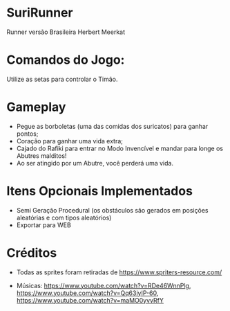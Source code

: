 # SuriRunner
Runner versão Brasileira Herbert Meerkat

# Comandos do Jogo:
  Utilize as setas para controlar o Timão.

# Gameplay

* Pegue as borboletas (uma das comidas dos suricatos) para ganhar pontos;
* Coração para ganhar uma vida extra;
* Cajado do Rafiki para entrar no Modo Invencível e mandar para longe os Abutres malditos!
* Ao ser atingido por um Abutre, você perderá uma vida.


# Itens Opcionais Implementados

* Semi Geração Procedural (os obstáculos são gerados em posições aleatórias e com tipos aleatórios)
* Exportar para WEB

# Créditos

* Todas as sprites foram retiradas de https://www.spriters-resource.com/

* Músicas: https://www.youtube.com/watch?v=RDe46WnnPlg, https://www.youtube.com/watch?v=Qq63iyIP-60, https://www.youtube.com/watch?v=maMO0yvvRfY
